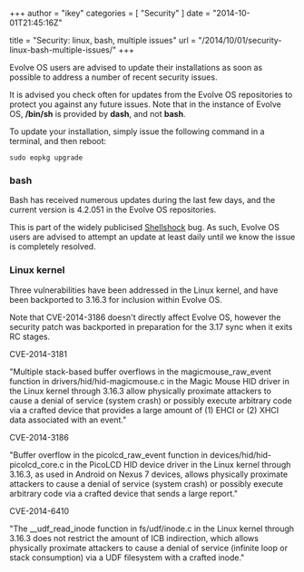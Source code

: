 +++
author = "ikey"
categories = [
"Security"
]
date =  "2014-10-01T21:45:16Z"

title = "Security: linux, bash, multiple issues"
url = "/2014/10/01/security-linux-bash-multiple-issues/"
+++

Evolve OS users are advised to update their installations as soon as possible to address a number of recent security issues.
  
It is advised you check often for updates from the Evolve OS repositories to protect you against any future issues. Note that in the instance of Evolve OS, 
**/bin/sh** is provided by **dash**, and not **bash**.

To update your installation, simply issue the following command in a terminal, and then reboot:

```
sudo eopkg upgrade
```

### bash

Bash has received numerous updates during the last few days, and the current version is 4.2.051 in the Evolve OS repositories.
  
This is part of the widely publicised [Shellshock](http://en.wikipedia.org/wiki/Shellshock_(software_bug)) bug. As such, Evolve OS users are advised to attempt an update 
at least daily until we know the issue is completely resolved.

### Linux kernel

Three vulnerabilities have been addressed in the Linux kernel, and have been backported to 3.16.3 for inclusion within Evolve OS.
  
Note that CVE-2014-3186 doesn't directly affect Evolve OS, however the security patch was backported in preparation for the 3.17 sync when it exits RC stages.

CVE-2014-3181

"Multiple stack-based buffer overflows in the magicmouse\_raw\_event function in drivers/hid/hid-magicmouse.c in the Magic Mouse HID driver in the Linux kernel 
through 3.16.3 allow physically proximate attackers to cause a denial of service (system crash) or possibly execute arbitrary code via a crafted device that provides a 
large amount of (1) EHCI or (2) XHCI data associated with an event."

CVE-2014-3186

"Buffer overflow in the picolcd\_raw\_event function in devices/hid/hid-picolcd_core.c in the PicoLCD HID device driver in the Linux kernel through 3.16.3, as used in 
Android on Nexus 7 devices, allows physically proximate attackers to cause a denial of service (system crash) or possibly execute arbitrary code via a crafted device 
that sends a large report."

CVE-2014-6410

"The _\_udf\_read_inode function in fs/udf/inode.c in the Linux kernel through 3.16.3 does not restrict the amount of ICB indirection, which allows physically proximate 
attackers to cause a denial of service (infinite loop or stack consumption) via a UDF filesystem with a crafted inode."
